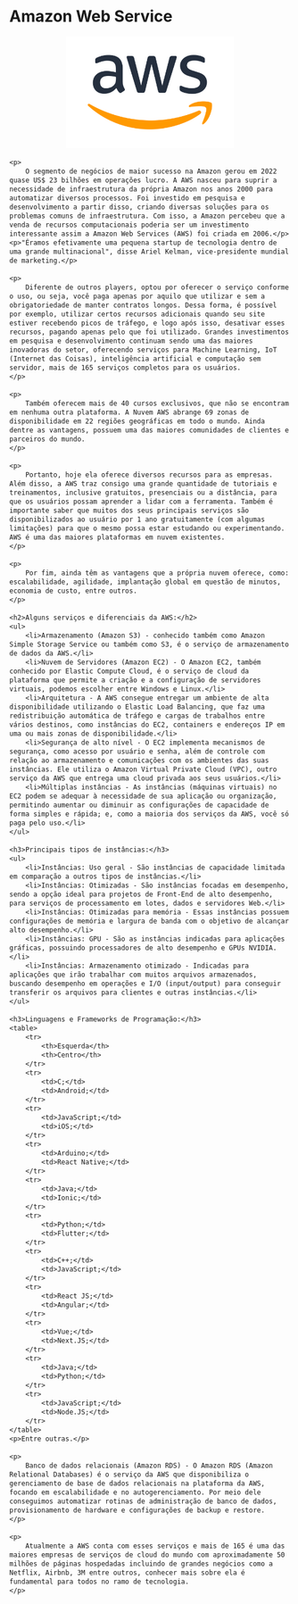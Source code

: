 <!DOCTYPE html>
<html>
<head>
    <title>trabalhoPratico_Aws</title>
</head>
<body>
    <h1>Amazon Web Service</h1>
    <p align="center">
        <img src="https://github.com/fdmagalhaes/trabalhoPratico_Aws/blob/main/Amazon_Web_Services-Logo.wine.png" alt="Descrição da imagem" width="300">
    </p>

    <p>
        O segmento de negócios de maior sucesso na Amazon gerou em 2022 quase US$ 23 bilhões em operações lucro. A AWS nasceu para suprir a necessidade de infraestrutura da própria Amazon nos anos 2000 para automatizar diversos processos. Foi investido em pesquisa e desenvolvimento a partir disso, criando diversas soluções para os problemas comuns de infraestrutura. Com isso, a Amazon percebeu que a venda de recursos computacionais poderia ser um investimento interessante assim a Amazon Web Services (AWS) foi criada em 2006.</p>
    <p>"Éramos efetivamente uma pequena startup de tecnologia dentro de uma grande multinacional", disse Ariel Kelman, vice-presidente mundial de marketing.</p>

    <p>
        Diferente de outros players, optou por oferecer o serviço conforme o uso, ou seja, você paga apenas por aquilo que utilizar e sem a obrigatoriedade de manter contratos longos. Dessa forma, é possível por exemplo, utilizar certos recursos adicionais quando seu site estiver recebendo picos de tráfego, e logo após isso, desativar esses recursos, pagando apenas pelo que foi utilizado. Grandes investimentos em pesquisa e desenvolvimento continuam sendo uma das maiores inovadoras do setor, oferecendo serviços para Machine Learning, IoT (Internet das Coisas), inteligência artificial e computação sem servidor, mais de 165 serviços completos para os usuários.
    </p>

    <p>
        Também oferecem mais de 40 cursos exclusivos, que não se encontram em nenhuma outra plataforma. A Nuvem AWS abrange 69 zonas de disponibilidade em 22 regiões geográficas em todo o mundo. Ainda dentre as vantagens, possuem uma das maiores comunidades de clientes e parceiros do mundo.
    </p>

    <p>
        Portanto, hoje ela oferece diversos recursos para as empresas. Além disso, a AWS traz consigo uma grande quantidade de tutoriais e treinamentos, inclusive gratuitos, presenciais ou a distância, para que os usuários possam aprender a lidar com a ferramenta. Também é importante saber que muitos dos seus principais serviços são disponibilizados ao usuário por 1 ano gratuitamente (com algumas limitações) para que o mesmo possa estar estudando ou experimentando.  AWS é uma das maiores plataformas em nuvem existentes.
    </p>

    <p>
        Por fim, ainda têm as vantagens que a própria nuvem oferece, como: escalabilidade, agilidade, implantação global em questão de minutos, economia de custo, entre outros.
    </p>

    <h2>Alguns serviços e diferenciais da AWS:</h2>
    <ul>
        <li>Armazenamento (Amazon S3) - conhecido também como Amazon Simple Storage Service ou também como S3, é o serviço de armazenamento de dados da AWS.</li>
        <li>Nuvem de Servidores (Amazon EC2) - O Amazon EC2, também conhecido por Elastic Compute Cloud, é o serviço de cloud da plataforma que permite a criação e a configuração de servidores virtuais, podemos escolher entre Windows e Linux.</li>
        <li>Arquitetura - A AWS consegue entregar um ambiente de alta disponibilidade utilizando o Elastic Load Balancing, que faz uma redistribuição automática de tráfego e cargas de trabalhos entre vários destinos, como instâncias do EC2, containers e endereços IP em uma ou mais zonas de disponibilidade.</li>
        <li>Segurança de alto nível - O EC2 implementa mecanismos de segurança, como acesso por usuário e senha, além de controle com relação ao armazenamento e comunicações com os ambientes das suas instâncias. Ele utiliza o Amazon Virtual Private Cloud (VPC), outro serviço da AWS que entrega uma cloud privada aos seus usuários.</li>
        <li>Múltiplas instâncias - As instâncias (máquinas virtuais) no EC2 podem se adequar à necessidade de sua aplicação ou organização, permitindo aumentar ou diminuir as configurações de capacidade de forma simples e rápida; e, como a maioria dos serviços da AWS, você só paga pelo uso.</li>
    </ul>

    <h3>Principais tipos de instâncias:</h3>
    <ul>
        <li>Instâncias: Uso geral - São instâncias de capacidade limitada em comparação a outros tipos de instâncias.</li>
        <li>Instâncias: Otimizadas - São instâncias focadas em desempenho, sendo a opção ideal para projetos de Front-End de alto desempenho, para serviços de processamento em lotes, dados e servidores Web.</li>
        <li>Instâncias: Otimizadas para memória - Essas instâncias possuem configurações de memória e largura de banda com o objetivo de alcançar alto desempenho.</li>
        <li>Instâncias: GPU - São as instâncias indicadas para aplicações gráficas, possuindo processadores de alto desempenho e GPUs NVIDIA.</li>
        <li>Instâncias: Armazenamento otimizado - Indicadas para aplicações que irão trabalhar com muitos arquivos armazenados, buscando desempenho em operações e I/O (input/output) para conseguir transferir os arquivos para clientes e outras instâncias.</li>
    </ul>

    <h3>Linguagens e Frameworks de Programação:</h3>
    <table>
        <tr>
            <th>Esquerda</th>
            <th>Centro</th>
        </tr>
        <tr>
            <td>C;</td>
            <td>Android;</td>
        </tr>
        <tr>
            <td>JavaScript;</td>
            <td>iOS;</td>
        </tr>
        <tr>
            <td>Arduino;</td>
            <td>React Native;</td>
        </tr>
        <tr>
            <td>Java;</td>
            <td>Ionic;</td>
        </tr>
        <tr>
            <td>Python;</td>
            <td>Flutter;</td>
        </tr>
        <tr>
            <td>C++;</td>
            <td>JavaScript;</td>
        </tr>
        <tr>
            <td>React JS;</td>
            <td>Angular;</td>
        </tr>
        <tr>
            <td>Vue;</td>
            <td>Next.JS;</td>
        </tr>
        <tr>
            <td>Java;</td>
            <td>Python;</td>
        </tr>
        <tr>
            <td>JavaScript;</td>
            <td>Node.JS;</td>
        </tr>
    </table>
    <p>Entre outras.</p>

    <p>
        Banco de dados relacionais (Amazon RDS) - O Amazon RDS (Amazon Relational Databases) é o serviço da AWS que disponibiliza o gerenciamento de base de dados relacionais na plataforma da AWS, focando em escalabilidade e no autogerenciamento. Por meio dele conseguimos automatizar rotinas de administração de banco de dados, provisionamento de hardware e configurações de backup e restore.
    </p>

    <p>
        Atualmente a AWS conta com esses serviços e mais de 165 é uma das maiores empresas de serviços de cloud do mundo com aproximadamente 50 milhões de páginas hospedadas incluindo de grandes negócios como a Netflix, Airbnb, 3M entre outros, conhecer mais sobre ela é fundamental para todos no ramo de tecnologia.
    </p>
</body>
</html>
